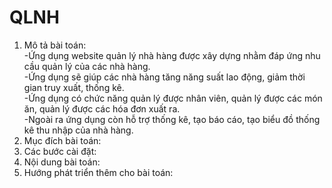 # QLNH
1. Mô tả bài toán:<br>
-Ứng dụng website quản lý nhà hàng được xây dựng nhằm đáp ứng nhu cầu quản lý của các nhà hàng.<br>
-Ứng dụng sẽ giúp các nhà hàng tăng năng suất lao động, giảm thời gian truy xuất, thống kê.<br>
-Ứng dụng có chức năng quản lý được nhân viên, quản lý được các món ăn, quản lý được các hóa đơn xuất ra.<br>
-Ngoài ra ứng dụng còn hỗ trợ thống kê, tạo báo cáo, tạo biểu đồ thống kê thu nhập của nhà hàng.<br>
2. Mục đích bài toán:
3. Các bước cài đặt:
4. Nội dung bài toán:
5. Hướng phát triển thêm cho bài toán:
